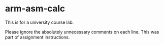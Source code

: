 # arm-asm-calc

This is for a university course lab.

Please ignore the absolutely unnecessary comments on each line. This was part of assignment instructions.
